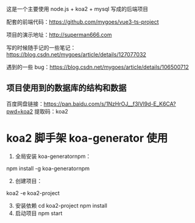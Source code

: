 这是一个主要使用 node.js + koa2 + mysql 写成的后端项目

配套的前端代码：https://github.com/mygoes/vue3-ts-project 

项目的演示地址：http://superman666.com 

写的时候随手记的一些笔记：https://blog.csdn.net/mygoes/article/details/127077032 

遇到的一些 bug：https://blog.csdn.net/mygoes/article/details/106500712

## 项目使用到的数据库的结构和数据

百度网盘链接：https://pan.baidu.com/s/1NzHrOJ__f3lVl9d-E_K6CA?pwd=koa2 
提取码：koa2 

# koa2 脚手架 koa-generator 使用

1. 全局安装 koa-generatornpm：

npm install -g koa-generatornpm

2. 创建项目：

koa2 -e koa2-project

3. 安装依赖
   cd koa2-project
   npm install
4. 启动项目
   npm start
